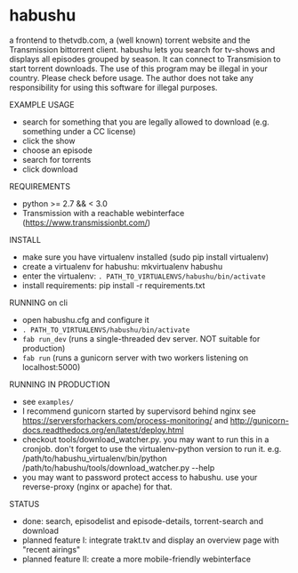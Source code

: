 # habushu
a frontend to thetvdb.com, a (well known) torrent website and the Transmission bittorrent client. habushu lets you search for tv-shows and displays all episodes grouped by season. It can connect to Transmision to start torrent downloads.
The use of this program may be illegal in your country. Please check before usage. The author does not take any responsibility for using this software for illegal purposes. 

EXAMPLE USAGE
 - search for something that you are legally allowed to download (e.g. something under a CC license)
 - click the show
 - choose an episode
 - search for torrents
 - click download

REQUIREMENTS
 - python >= 2.7 && < 3.0
 - Transmission with a reachable webinterface (https://www.transmissionbt.com/)

INSTALL
 - make sure you have virtualenv installed (sudo pip install virtualenv)
 - create a virtualenv for habushu: mkvirtualenv habushu
 - enter the virtualenv: ```. PATH_TO_VIRTUALENVS/habushu/bin/activate```
 - install requirements: pip install -r requirements.txt 

RUNNING on cli
 - open habushu.cfg and configure it
 - ```. PATH_TO_VIRTUALENVS/habushu/bin/activate```
 - ```fab run_dev``` (runs a single-threaded dev server. NOT suitable for production)
 - ```fab run``` (runs a gunicorn server with two workers listening on localhost:5000)

RUNNING IN PRODUCTION
 - see ```examples/```
 - I recommend gunicorn started by supervisord behind nginx
    see https://serversforhackers.com/process-monitoring/
    and http://gunicorn-docs.readthedocs.org/en/latest/deploy.html
 - checkout tools/download_watcher.py. you may want to run this in a cronjob. don't forget to use the virtualenv-python version to run it. e.g. /path/to/habushu_virtualenv/bin/python /path/to/habushu/tools/download_watcher.py --help
 - you may want to password protect access to habushu. use your reverse-proxy (nginx or apache) for that. 

STATUS
 - done: search, episodelist and episode-details, torrent-search and download
 - planned feature I: integrate trakt.tv and display an overview page with "recent airings"
 - planned feature II: create a more mobile-friendly webinterface

